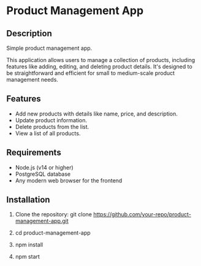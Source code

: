 # Product Management App

## Description
Simple product management app.

This application allows users to manage a collection of products, including features like adding, editing, and deleting product details. It's designed to be straightforward and efficient for small to medium-scale product management needs.

## Features
- Add new products with details like name, price, and description.
- Update product information.
- Delete products from the list.
- View a list of all products.

## Requirements
- Node.js (v14 or higher)
- PostgreSQL database
- Any modern web browser for the frontend

## Installation
1. Clone the repository:
   git clone https://github.com/your-repo/product-management-app.git

2. cd product-management-app
   
3. npm install

4. npm start

   

